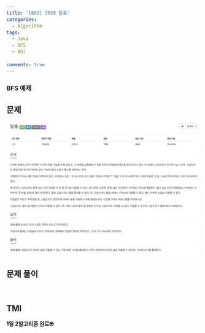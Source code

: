```yaml
---
title: '[BOJ] 3055 탈출'
categories:
  - Algorithm
tags:
  - Java
  - BFS
  - BOJ

comments: true 
---
```

### BFS 예제

## 문제
 <a href="/assets/images/BOJ3055.png"><img src="/assets/images/BOJ3055.png"></a>
 <br/>

## 문제 풀이
<script src="https://gist.github.com/kyeahen/22dc93a404472b26db2ec8c055a85b40.js"></script>
<br/>

## TMI

**1일 2알고리즘 완료🤓**


